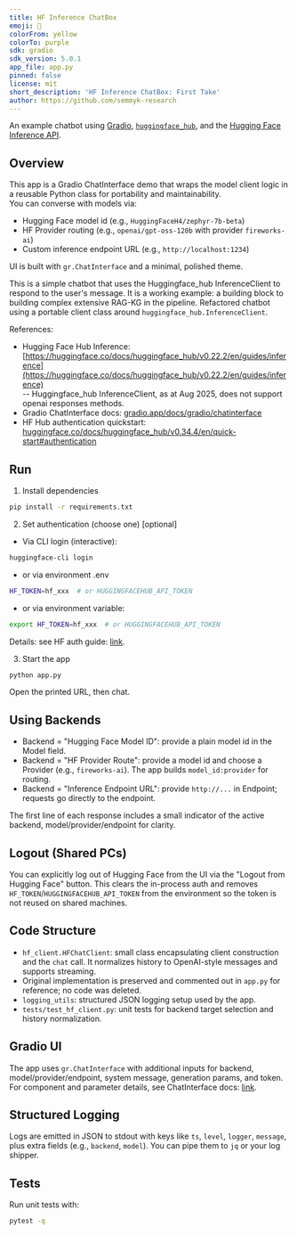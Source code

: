 ```yaml
---
title: HF Inference ChatBox
emoji: 💬
colorFrom: yellow
colorTo: purple
sdk: gradio
sdk_version: 5.0.1
app_file: app.py
pinned: false
license: mit
short_description: 'HF Inference ChatBox: First Take'
author: https://github.com/semmyk-research
---
```


An example chatbot using [Gradio](https://gradio.app), [`huggingface_hub`](https://huggingface.co/docs/huggingface_hub/v0.22.2/en/index), and the [Hugging Face Inference API](https://huggingface.co/docs/api-inference/index).

## Overview

This app is a Gradio ChatInterface demo that wraps the model client logic in a reusable Python class for portability and maintainability.  
You can converse with models via:

- Hugging Face model id (e.g., `HuggingFaceH4/zephyr-7b-beta`)
- HF Provider routing (e.g., `openai/gpt-oss-120b` with provider `fireworks-ai`)
- Custom inference endpoint URL (e.g., `http://localhost:1234`)

UI is built with `gr.ChatInterface` and a minimal, polished theme.


This is a simple chatbot that uses the Huggingface_hub InferenceClient to respond to the user's message.
It is a working example: a building block to building complex extensive RAG-KG in the pipeline.
Refactored chatbot using a portable client class around `huggingface_hub.InferenceClient`.

References:
- Hugging Face Hub Inference:  [https://huggingface.co/docs/huggingface_hub/v0.22.2/en/guides/inference](https://huggingface.co/docs/huggingface_hub/v0.22.2/en/guides/inference)  
  -- Huggingface_hub InferenceClient, as at Aug 2025, does not support openai responses methods.
- Gradio ChatInterface docs: [gradio.app/docs/gradio/chatinterface](https://www.gradio.app/docs/gradio/chatinterface)
- HF Hub authentication quickstart: [huggingface.co/docs/huggingface_hub/v0.34.4/en/quick-start#authentication](https://huggingface.co/docs/huggingface_hub/v0.34.4/en/quick-start#authentication)

## Run

1) Install dependencies

```bash
pip install -r requirements.txt
```

2) Set authentication (choose one) [optional]

- Via CLI login (interactive):

```bash
huggingface-cli login
```

- or via environment .env

```bash
HF_TOKEN=hf_xxx  # or HUGGINGFACEHUB_API_TOKEN
```

- or via environment variable:

```bash
export HF_TOKEN=hf_xxx  # or HUGGINGFACEHUB_API_TOKEN
```

Details: see HF auth guide: [link](https://huggingface.co/docs/huggingface_hub/v0.34.4/en/quick-start#authentication).

3) Start the app

```bash
python app.py
```

Open the printed URL, then chat.

## Using Backends

- Backend = "Hugging Face Model ID": provide a plain model id in the Model field.
- Backend = "HF Provider Route": provide a model id and choose a Provider (e.g., `fireworks-ai`). The app builds `model_id:provider` for routing.
- Backend = "Inference Endpoint URL": provide `http://...` in Endpoint; requests go directly to the endpoint.

The first line of each response includes a small indicator of the active backend, model/provider/endpoint for clarity.

## Logout (Shared PCs)

You can explicitly log out of Hugging Face from the UI via the "Logout from Hugging Face" button. This clears the in-process auth and removes `HF_TOKEN`/`HUGGINGFACEHUB_API_TOKEN` from the environment so the token is not reused on shared machines.

## Code Structure

- `hf_client.HFChatClient`: small class encapsulating client construction and the `chat` call. It normalizes history to OpenAI-style messages and supports streaming.
- Original implementation is preserved and commented out in `app.py` for reference; no code was deleted.
 - `logging_utils`: structured JSON logging setup used by the app.
 - `tests/test_hf_client.py`: unit tests for backend target selection and history normalization.

## Gradio UI

The app uses `gr.ChatInterface` with additional inputs for backend, model/provider/endpoint, system message, generation params, and token. For component and parameter details, see ChatInterface docs: [link](https://www.gradio.app/docs/gradio/chatinterface).

## Structured Logging

Logs are emitted in JSON to stdout with keys like `ts`, `level`, `logger`, `message`, plus extra fields (e.g., `backend`, `model`). You can pipe them to `jq` or your log shipper.

## Tests

Run unit tests with:

```bash
pytest -q
```
